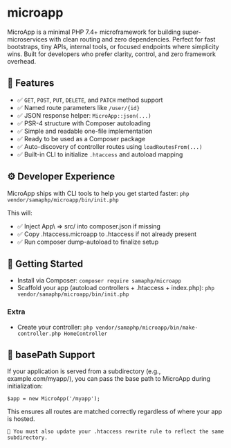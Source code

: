 # microapp
MicroApp is a minimal PHP 7.4+ microframework for building super-microservices with clean routing and zero dependencies.
Perfect for fast bootstraps, tiny APIs, internal tools, or focused endpoints where simplicity wins.
Built for developers who prefer clarity, control, and zero framework overhead.

## 🌟 Features
- ✅ `GET`, `POST`, `PUT`, `DELETE`, and `PATCH` method support
- ✅ Named route parameters like `/user/{id}`
- ✅ JSON response helper: `MicroApp::json(...)`
- ✅ PSR-4 structure with Composer autoloading
- ✅ Simple and readable one-file implementation
- ✅ Ready to be used as a Composer package
- ✅ Auto-discovery of controller routes using `loadRoutesFrom(...)`
- ✅ Built-in CLI to initialize `.htaccess` and autoload mapping

## ⚙️ Developer Experience
MicroApp ships with CLI tools to help you get started faster:
`php vendor/samaphp/microapp/bin/init.php`

This will:
- ✅ Inject App\\ => src/ into composer.json if missing
- ✅ Copy .htaccess.microapp to .htaccess if not already present
- ✅ Run composer dump-autoload to finalize setup

## 🚀 Getting Started
- Install via Composer: `composer require samaphp/microapp`
- Scaffold your app (autoload controllers + .htaccess + index.php): `php vendor/samaphp/microapp/bin/init.php`

### Extra
- Create your controller: `php vendor/samaphp/microapp/bin/make-controller.php HomeController`

## 🔀 basePath Support
If your application is served from a subdirectory (e.g., example.com/myapp/), you can pass the base path to MicroApp during initialization:
```
$app = new MicroApp('/myapp');
```

This ensures all routes are matched correctly regardless of where your app is hosted.

    📌 You must also update your .htaccess rewrite rule to reflect the same subdirectory.
